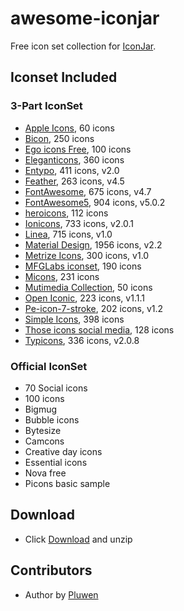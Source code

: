 # awesome-iconjar
Free icon set collection for [IconJar](https://geticonjar.com/).

## Iconset Included

### 3-Part IconSet
* [Apple Icons](http://www.webalys.com/), 60 icons
* [Bicon](http://bicon.lab.themebucket.net), 250 icons
* [Ego icons Free](http://www.ego-icons.com/), 100 icons
* [Eleganticons](https://github.com/josephnle/elegant-icons), 360 icons
* [Entypo](http://www.entypo.com/), 411 icons, v2.0
* [Feather](https://feathericons.com), 263 icons, v4.5
* [FontAwesome](https://github.com/FortAwesome/Font-Awesome), 675 icons, v4.7
* [FontAwesome5](https://fontawesome.com), 904 icons, v5.0.2
* [heroicons](https://github.com/sschoger/heroicons-ui), 112 icons
* [Ionicons](https://github.com/driftyco/ionicons), 733 icons, v2.0.1
* [Linea](http://linea.io/), 715 icons, v1.0
* [Material Design](https://github.com/google/material-design-icons), 1956 icons, v2.2
* [Metrize Icons](http://www.alessioatzeni.com/metrize-icons/), 300 icons, v1.0
* [MFGLabs iconset](https://github.com/MfgLabs/mfglabs-iconset), 190 icons
* [Micons](https://dribbble.com/shots/2071168-231-Icon-Set), 231 icons
* [Mutimedia Collection](), 50 icons
* [Open Iconic](https://github.com/iconic/open-iconic), 223 icons, v1.1.1
* [Pe-icon-7-stroke](http://themes-pixeden.com/font-demos/7-stroke/), 202 icons, v1.2
* [Simple Icons](https://simpleicons.org/), 398 icons
* [Those icons social media](https://thoseicons.com/freebies), 128 icons
* [Typicons](https://github.com/stephenhutchings/typicons.font), 336 icons, v2.0.8

### Official IconSet
* 70 Social icons
* 100 icons
* Bigmug
* Bubble icons
* Bytesize
* Camcons
* Creative day icons
* Essential icons
* Nova free
* Picons basic sample

## Download
* Click [Download](https://github.com/pluwen/awesome-iconjar/archive/master.zip) and unzip

## Contributors
* Author by [Pluwen](https://twitter.com/pluwen)
